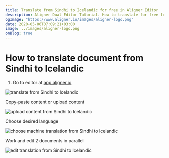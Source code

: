```yaml
---
title: Translate from Sindhi to Icelandic for free in Aligner Editor
description: Aligner Dual Editor Tutorial. How to translate for free from Sindhi to Icelandic. Aligner is multilingual document management platform. 
ogImage: "https://www.aligner.io/images/aligner-logo.png"
date: 2020-05-06T07:09:21+03:00
image: ../images/aligner-logo.png
onBlog: true
---
```


# How to translate document from Sindhi to Icelandic

1. Go to editor at [app.aligner.io](https://app.aligner.io "Aligner App web page")

![translate from Sindhi to Icelandic](../aligner-blank-editor.png "translate from Sindhi to Icelandic")

Copy-paste content or upload content

![upload content from Sindhi to Icelandic](../aligner-uploaded-document.png "upload content from Sindhi to Icelandic")

Choose desired language

![choose machine translation from Sindhi to Icelandic](../aligner-language-dropdown.png "choose machine translation from Sindhi to Icelandic")

Work and edit 2 documents in parallel

![edit translation from Sindhi to Icelandic](../aligner-double-sitded-editor.png "edit translation from Sindhi to Icelandic")

